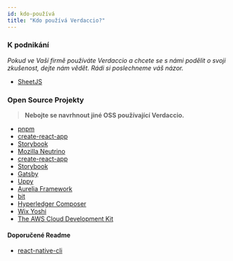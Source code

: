 ```yaml
---
id: kdo-používá
title: "Kdo používá Verdaccio?"
---
```

### K podnikání

*Pokud ve Vaší firmě používáte Verdaccio a chcete se s námi podělit o svoji zkušenost, dejte nám vědět. Rádi si poslechneme váš názor.*

* [SheetJS](https://sheetjs.com/)

### Open Source Projekty

> **Nebojte se navrhnout jiné OSS používající Verdaccio.**

* [pnpm](https://pnpm.js.org/)
* [create-react-app](https://facebook.github.io/create-react-app/)
* [Storybook](https://storybook.js.org/)
* [Mozilla Neutrino](https://neutrinojs.org/)
* [create-react-app](https://github.com/facebook/create-react-app/blob/master/CONTRIBUTING.md#contributing-to-e2e-end-to-end-tests)
* [Storybook](https://github.com/storybooks/storybook)
* [Gatsby](https://github.com/gatsbyjs/gatsby)
* [Uppy](https://github.com/transloadit/uppy)
* [Aurelia Framework](https://github.com/aurelia)
* [bit](https://github.com/teambit/bit)
* [Hyperledger Composer](https://github.com/hyperledger/composer)
* [Wix Yoshi](https://github.com/wix/yoshi)
* [The AWS Cloud Development Kit](https://github.com/awslabs/aws-cdk)

#### Doporučené Readme

* [react-native-cli](https://github.com/react-native-community/react-native-cli/blob/master/CONTRIBUTING.md)